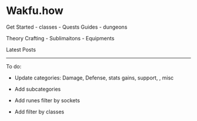# Wakfu.how

Get Started
    - classes
    - Quests
Guides
    - dungeons

Theory Crafting
    - Sublimaitons
    - Equipments

Latest Posts


---
To do:

- Update categories: Damage, Defense, stats gains, support, , misc

- Add subcategories

- Add runes filter by sockets

- Add filter by classes
